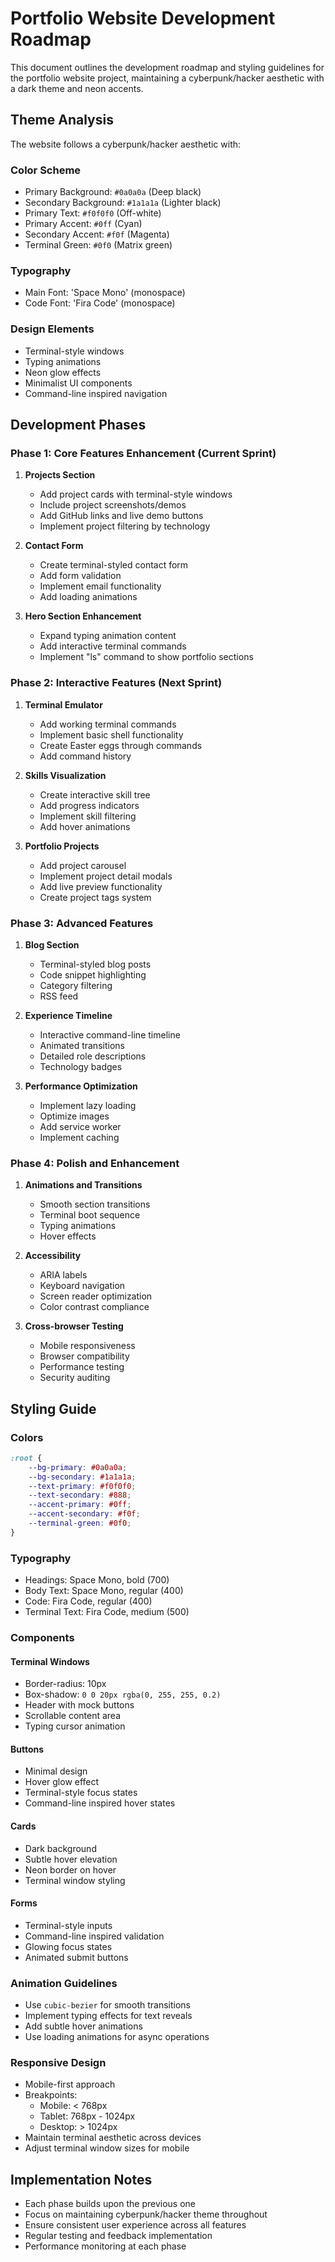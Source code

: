 # Portfolio Website Development Roadmap

This document outlines the development roadmap and styling guidelines for the portfolio website project, maintaining a cyberpunk/hacker aesthetic with a dark theme and neon accents.

## Theme Analysis
The website follows a cyberpunk/hacker aesthetic with:

### Color Scheme
- Primary Background: `#0a0a0a` (Deep black)
- Secondary Background: `#1a1a1a` (Lighter black)
- Primary Text: `#f0f0f0` (Off-white)
- Primary Accent: `#0ff` (Cyan)
- Secondary Accent: `#f0f` (Magenta)
- Terminal Green: `#0f0` (Matrix green)

### Typography
- Main Font: 'Space Mono' (monospace)
- Code Font: 'Fira Code' (monospace)

### Design Elements
- Terminal-style windows
- Typing animations
- Neon glow effects
- Minimalist UI components
- Command-line inspired navigation

## Development Phases

### Phase 1: Core Features Enhancement (Current Sprint)
1. **Projects Section**
   - Add project cards with terminal-style windows
   - Include project screenshots/demos
   - Add GitHub links and live demo buttons
   - Implement project filtering by technology

2. **Contact Form**
   - Create terminal-styled contact form
   - Add form validation
   - Implement email functionality
   - Add loading animations

3. **Hero Section Enhancement**
   - Expand typing animation content
   - Add interactive terminal commands
   - Implement "ls" command to show portfolio sections

### Phase 2: Interactive Features (Next Sprint)
1. **Terminal Emulator**
   - Add working terminal commands
   - Implement basic shell functionality
   - Create Easter eggs through commands
   - Add command history

2. **Skills Visualization**
   - Create interactive skill tree
   - Add progress indicators
   - Implement skill filtering
   - Add hover animations

3. **Portfolio Projects**
   - Add project carousel
   - Implement project detail modals
   - Add live preview functionality
   - Create project tags system

### Phase 3: Advanced Features
1. **Blog Section**
   - Terminal-styled blog posts
   - Code snippet highlighting
   - Category filtering
   - RSS feed

2. **Experience Timeline**
   - Interactive command-line timeline
   - Animated transitions
   - Detailed role descriptions
   - Technology badges

3. **Performance Optimization**
   - Implement lazy loading
   - Optimize images
   - Add service worker
   - Implement caching

### Phase 4: Polish and Enhancement
1. **Animations and Transitions**
   - Smooth section transitions
   - Terminal boot sequence
   - Typing animations
   - Hover effects

2. **Accessibility**
   - ARIA labels
   - Keyboard navigation
   - Screen reader optimization
   - Color contrast compliance

3. **Cross-browser Testing**
   - Mobile responsiveness
   - Browser compatibility
   - Performance testing
   - Security auditing

## Styling Guide

### Colors
```css
:root {
    --bg-primary: #0a0a0a;
    --bg-secondary: #1a1a1a;
    --text-primary: #f0f0f0;
    --text-secondary: #888;
    --accent-primary: #0ff;
    --accent-secondary: #f0f;
    --terminal-green: #0f0;
}
```

### Typography
- Headings: Space Mono, bold (700)
- Body Text: Space Mono, regular (400)
- Code: Fira Code, regular (400)
- Terminal Text: Fira Code, medium (500)

### Components

#### Terminal Windows
- Border-radius: 10px
- Box-shadow: `0 0 20px rgba(0, 255, 255, 0.2)`
- Header with mock buttons
- Scrollable content area
- Typing cursor animation

#### Buttons
- Minimal design
- Hover glow effect
- Terminal-style focus states
- Command-line inspired hover states

#### Cards
- Dark background
- Subtle hover elevation
- Neon border on hover
- Terminal window styling

#### Forms
- Terminal-style inputs
- Command-line inspired validation
- Glowing focus states
- Animated submit buttons

### Animation Guidelines
- Use `cubic-bezier` for smooth transitions
- Implement typing effects for text reveals
- Add subtle hover animations
- Use loading animations for async operations

### Responsive Design
- Mobile-first approach
- Breakpoints:
  - Mobile: < 768px
  - Tablet: 768px - 1024px
  - Desktop: > 1024px
- Maintain terminal aesthetic across devices
- Adjust terminal window sizes for mobile

## Implementation Notes
- Each phase builds upon the previous one
- Focus on maintaining cyberpunk/hacker theme throughout
- Ensure consistent user experience across all features
- Regular testing and feedback implementation
- Performance monitoring at each phase
